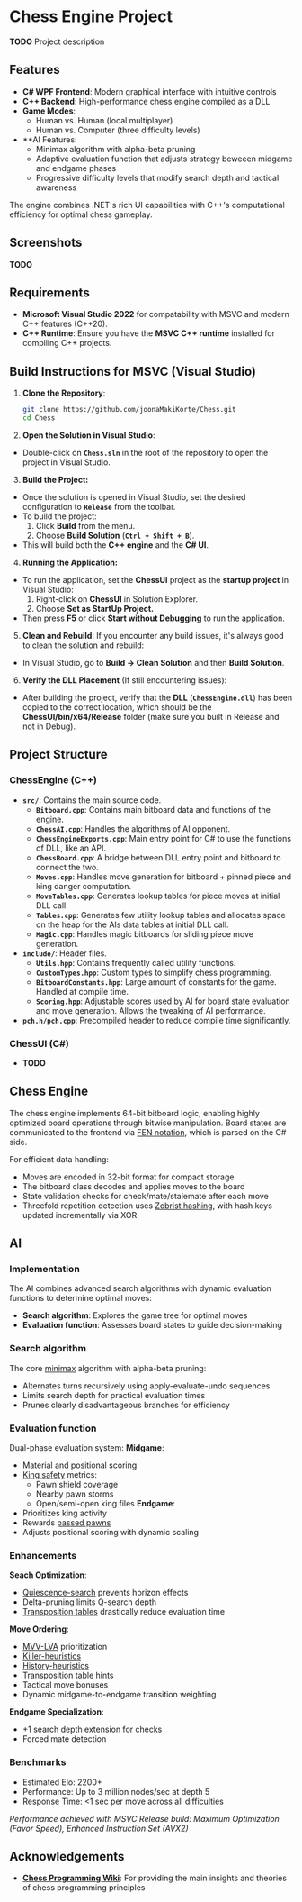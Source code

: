 # Chess Engine Project

**TODO** Project description

## Features

- **C# WPF Frontend**: Modern graphical interface with intuitive controls
- **C++ Backend**: High-performance chess engine compiled as a DLL
- **Game Modes**:
  - Human vs. Human (local multiplayer)
  - Human vs. Computer (three difficulty levels)
- **AI Features:
  - Minimax algorithm with alpha-beta pruning
  - Adaptive evaluation function that adjusts strategy beweeen midgame and endgame phases
  - Progressive difficulty levels that modify search depth and tactical awareness
    
The engine combines .NET's rich UI capabilities with C++'s computational efficiency for optimal chess gameplay.

## Screenshots

**TODO**

## Requirements
- **Microsoft Visual Studio 2022** for compatability with MSVC and modern C++ features (C++20).
- **C++ Runtime**: Ensure you have the **MSVC C++ runtime** installed for compiling C++ projects.

## Build Instructions for MSVC (Visual Studio)
1. **Clone the Repository**:
   ```bash
   git clone https://github.com/joonaMakiKorte/Chess.git
   cd Chess
   ```

2. **Open the Solution in Visual Studio**:
- Double-click on **`Chess.sln`** in the root of the repository to open the project in Visual Studio.

3. **Build the Project:**
- Once the solution is opened in Visual Studio, set the desired configuration to **`Release`** from the toolbar.
- To build the project:
  1. Click **Build** from the menu.
  2. Choose **Build Solution** (**`Ctrl + Shift + B`**).
- This will build both the **C++ engine** and the **C# UI**.

4. **Running the Application:**
- To run the application, set the **ChessUI** project as the **startup project** in Visual Studio:
  1. Right-click on **ChessUI** in Solution Explorer.
  2. Choose **Set as StartUp Project.**
- Then press **F5** or click **Start without Debugging** to run the application.

5. **Clean and Rebuild**: If you encounter any build issues, it's always good to clean the solution and rebuild:
- In Visual Studio, go to **Build -> Clean Solution** and then **Build Solution**.

6. **Verify the DLL Placement** (If still encountering issues):
- After building the project, verify that the **DLL** (**`ChessEngine.dll`**) has been copied to the correct location, which should be the
  **ChessUI/bin/x64/Release** folder (make sure you built in Release and not in Debug).

## Project Structure

### ChessEngine (C++)

- **`src/`**: Contains the main source code.
  - **`Bitboard.cpp`**: Contains main bitboard data and functions of the engine.
  - **`ChessAI.cpp`**: Handles the algorithms of AI opponent.
  - **`ChessEngineExports.cpp`**: Main entry point for C# to use the functions of DLL, like an API.
  - **`ChessBoard.cpp`**: A bridge between DLL entry point and bitboard to connect the two.
  - **`Moves.cpp`**: Handles move generation for bitboard + pinned piece and king danger computation.
  - **`MoveTables.cpp`**: Generates lookup tables for piece moves at initial DLL call.
  - **`Tables.cpp`**: Generates few utility lookup tables and allocates space on the heap for the AIs data tables at initial DLL call.
  - **`Magic.cpp`**: Handles magic bitboards for sliding piece move generation.
- **`include/`**: Header files.
  - **`Utils.hpp`**: Contains frequently called utility functions.
  - **`CustomTypes.hpp`**: Custom types to simplify chess programming.
  - **`BitboardConstants.hpp`**: Large amount of constants for the game. Handled at compile time.
  - **`Scoring.hpp`**: Adjustable scores used by AI for board state evaluation and move generation. Allows the tweaking of AI performance.
- **`pch.h/pch.cpp`**: Precompiled header to reduce compile time significantly.

### ChessUI (C#)
- **TODO**

## Chess Engine
The chess engine implements 64-bit bitboard logic, enabling highly optimized board operations through bitwise manipulation. 
Board states are communicated to the frontend via [FEN notation](https://en.wikipedia.org/wiki/Forsyth%E2%80%93Edwards_Notation), which is parsed on the C# side.

For efficient data handling:
- Moves are encoded in 32-bit format for compact storage
- The bitboard class decodes and applies moves to the board
- State validation checks for check/mate/stalemate after each move
- Threefold repetition detection uses [Zobrist hashing](https://www.chessprogramming.org/Zobrist_Hashing), with hash keys updated incrementally via XOR

## AI

### Implementation
The AI combines advanced search algorithms with dynamic evaluation functions to determine optimal moves:
 - **Search algorithm**: Explores the game tree for optimal moves
 - **Evaluation function**: Assesses board states to guide decision-making

### Search algorithm
The core [minimax](https://en.wikipedia.org/wiki/Minimax) algorithm with alpha-beta pruning:
- Alternates turns recursively using apply-evaluate-undo sequences
- Limits search depth for practical evaluation times
- Prunes clearly disadvantageous branches for efficiency

### Evaluation function
Dual-phase evaluation system:
**Midgame**:
- Material and positional scoring
- [King safety](https://www.chessprogramming.org/King_Safety) metrics:
  - Pawn shield coverage
  - Nearby pawn storms
  - Open/semi-open king files
**Endgame**:
- Prioritizes king activity
- Rewards [passed pawns](https://en.wikipedia.org/wiki/Passed_pawn#:~:text=In%20chess%2C%20a%20passed%20pawn,same%20file%20or%20adjacent%20files.)
- Adjusts positional scoring with dynamic scaling

### Enhancements
**Seach Optimization**:
- [Quiescence-search](https://en.wikipedia.org/wiki/Quiescence_search) prevents horizon effects
- Delta-pruning limits Q-search depth
- [Transposition tables](https://www.chessprogramming.org/Transposition_Table) drastically reduce evaluation time

**Move Ordering**:
- [MVV-LVA](https://www.chessprogramming.org/MVV-LVA) prioritization
- [Killer-heuristics](https://www.chessprogramming.org/Killer_Move)
- [History-heuristics](https://www.chessprogramming.org/History_Heuristic#:~:text=a%20dynamic%20move%20ordering%20method,the%20move%20has%20been%20made.)
- Transposition table hints
- Tactical move bonuses
- Dynamic midgame-to-endgame transition weighting

**Endgame Specialization**:
- +1 search depth extension for checks
- Forced mate detection

### Benchmarks
- Estimated Elo: 2200+
- Performance: Up to 3 million nodes/sec at depth 5
- Response Time: <1 sec per move across all difficulties
  
*Performance achieved with MSVC Release build: Maximum Optimization (Favor Speed), Enhanced Instruction Set (AVX2)*

## Acknowledgements
- **[Chess Programming Wiki](http://chessprogramming.org/)**: For providing the main insights and theories of chess programming principles
